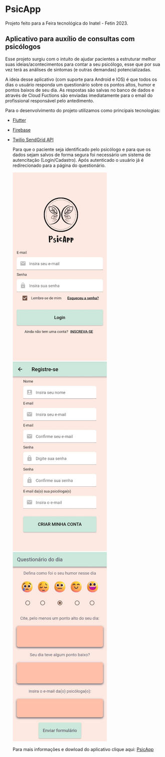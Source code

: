 # PsicApp

Projeto feito para a Feira tecnológica do Inatel - Fetin 2023.

## Aplicativo para auxílio de consultas com psicólogos

Esse projeto surgiu com o intuito de ajudar pacientes a estruturar melhor suas ideias/acontecimentos para contar a seu psicólogo, esse que por sua vez terá as análises de sintomas (e outras demandas) potencializadas.

<p>A ideia desse aplicativo (com suporte para Android e IOS) é que todos os dias o usuário responda um questionário sobre os pontos altos, humor e pontos baixos de seu dia. As respostas são salvas no banco de dados e através de Cloud Fuctions são enviadas imediatamente para o email do profissional responsável pelo antedimento.</p>

<p>Para o desenvolvimento do projeto utilizamos como principais tecnologias:</p>

- [Flutter](https://flutter.dev/)
- [Firebase](https://firebase.google.com/?hl=pt)
- [Twilio SendGrid API](https://docs.sendgrid.com/pt-br/)

  <p>Para que o paciente seja identificado pelo psicólogo e para que os dados sejam salvos de forma segura foi necessário um sistema de autencitação (Login/Cadastro). Após autenticado o usuário já é redirecionado para a página do questionário.</p>

  <div>
    <div>
       <img src="assets/loginPage.jpg" width="300">
       <img src="assets/registerPage.jpg" width="300">
       <img src="assets/formPage.jpg" width="300">
    </div>
  </div>

  <p>Para mais informações e dowload do aplicativo clique aqui: <a href="https://anagvaleta.github.io/psicapp/">PsicApp</a></p>
